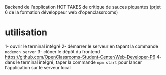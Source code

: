 Backend de l'application HOT TAKES de critique de sauces piquantes (prjet 6 de la formation développeur web d'openclassrooms)

# utilisation #

1- ouvrir le terminal intégré
2- démarrer le serveur en tapant la commande `nodemon server`
3- clôner le dépôt du frontend https://github.com/OpenClassrooms-Student-Center/Web-Developer-P6
4- dans le terminal intégré, taper la commande `npm start` pour lancer l'application sur le serveur local